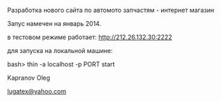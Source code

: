 
Разработка нового сайта по автомото запчастям - интернет магазин

Запус намечен на январь 2014.

в тестовом режиме работает: http://212.26.132.30:2222

для запуска на локальной машине:

  bash> thin -a localhost -p PORT start

Kapranov Oleg

lugatex@yahoo.com
